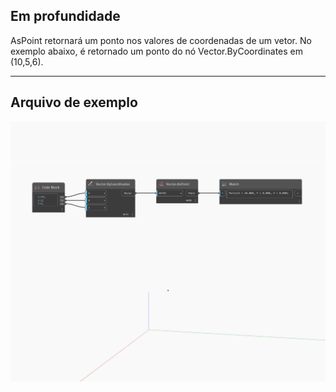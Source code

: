 ## Em profundidade
AsPoint retornará um ponto nos valores de coordenadas de um vetor. No exemplo abaixo, é retornado um ponto do nó Vector.ByCoordinates em (10,5,6).
___
## Arquivo de exemplo

![AsPoint](./Autodesk.DesignScript.Geometry.Vector.AsPoint_img.jpg)

